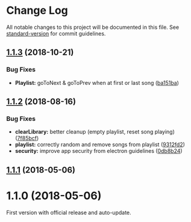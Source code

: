 # Change Log

All notable changes to this project will be documented in this file. See [standard-version](https://github.com/conventional-changelog/standard-version) for commit guidelines.

<a name="1.1.3"></a>
## [1.1.3](https://github.com/AoDev/kaiku-music-player/compare/v1.1.2...v1.1.3) (2018-10-21)


### Bug Fixes

* **Playlist:** goToNext & goToPrev when at first or last song ([ba151ba](https://github.com/AoDev/kaiku-music-player/commit/ba151ba))



<a name="1.1.2"></a>
## [1.1.2](https://github.com/AoDev/kaiku-music-player/compare/v1.1.1...v1.1.2) (2018-08-16)


### Bug Fixes

* **clearLibrary:** better cleanup (empty playlist, reset song playing) ([7f85bcf](https://github.com/AoDev/kaiku-music-player/commit/7f85bcf))
* **playlist:** correctly random and remove songs from playlist ([9312fd2](https://github.com/AoDev/kaiku-music-player/commit/9312fd2))
* **security:** improve app security from electron guidelines ([0db8b24](https://github.com/AoDev/kaiku-music-player/commit/0db8b24))



<a name="1.1.1"></a>
## [1.1.1](https://github.com/AoDev/kaiku-music-player/compare/v1.1.0...v1.1.1) (2018-05-06)



<a name="1.1.0"></a>
# 1.1.0 (2018-05-06)

First version with official release and auto-update.
